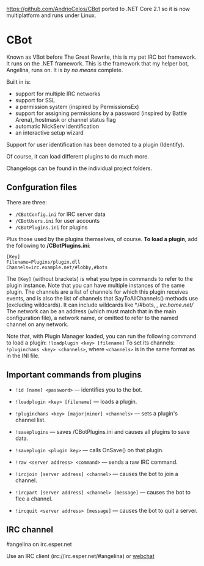 https://github.com/AndrioCelos/CBot ported to .NET Core 2.1 so it is now multiplatform and runs under Linux.

CBot
====

Known as VBot before The Great Rewrite, this is my pet IRC bot framework. It runs on the .NET framework. This is the framework that my helper bot, Angelina, runs on.
It is *by no means* complete.

Built in is:

* support for multiple IRC networks
* support for SSL
* a permission system (inspired by PermissionsEx)
* support for assigning permissions by a password (inspired by Battle Arena), hostmask or channel status flag
* automatic NickServ identification
* an interactive setup wizard

Support for user identification has been demoted to a plugin (Identify).

Of course, it can load different plugins to do much more.

Changelogs can be found in the individual project folders.

Confguration files
------------------

There are three:

* `/CBotConfig.ini` for IRC server data
* `/CBotUsers.ini` for user accounts
* `/CBotPlugins.ini` for plugins

Plus those used by the plugins themselves, of course.
**To load a plugin**, add the following to **/CBotPlugins.ini**:

	[Key]
	Filename=Plugins/plugin.dll
	Channels=irc.example.net/#lobby,#bots

The `[Key]` (without brackets) is what you type in commands to refer to the plugin instance. Note that you can have multiple instances of the same plugin.
The channels are a list of channels for which this plugin receives events, and is also the list of channels that SayToAllChannels() methods use (excluding wildcards). It can include wildcards like */#bots, *, irc.home.net/*
The network can be an address (which must match that in the main configuration file), a network name, or omitted to refer to the named channel on any network.

Note that, with Plugin Manager loaded, you can run the following command to load a plugin:
`!loadplugin <key> [filename]`
To set its channels: `!pluginchans <key> <channels>`, where `<channels>` is in the same format as in the INI file.

Important commands from plugins
-------------------------------

* `!id [name] <password>` — identifies you to the bot.
* `!loadplugin <key> [filename]` — loads a plugin.
* `!pluginchans <key> [major|minor] <channels>` — sets a plugin's channel list.

* `!saveplugins` — saves /CBotPlugins.ini and causes all plugins to save data.
* `!saveplugin <plugin key>` — calls OnSave() on that plugin.

* `!raw <server address> <command>` — sends a raw IRC command.
* `!ircjoin [server address] <channel>` — causes the bot to join a channel.
* `!ircpart [server address] <channel> [message]` — causes the bot to flee a channel.
* `!ircquit <server address> [message]` — causes the bot to quit a server.

IRC channel
-----------

\#angelina on irc.esper.net

Use an IRC client (irc://irc.esper.net/#angelina) or [webchat](http://webchat.esper.net/?channels=angelina)
